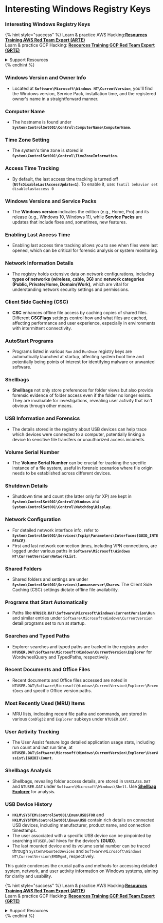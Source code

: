 # Interesting Windows Registry Keys

### Interesting Windows Registry Keys

{% hint style="success" %}
Learn & practice AWS Hacking:<img src="/.gitbook/assets/arte.png" alt="" data-size="line">[**Resources Training AWS Red Team Expert (ARTE)**](https://training.khulnasoft.com/courses/arte)<img src="/.gitbook/assets/arte.png" alt="" data-size="line">\
Learn & practice GCP Hacking: <img src="/.gitbook/assets/grte.png" alt="" data-size="line">[**Resources Training GCP Red Team Expert (GRTE)**<img src="/.gitbook/assets/grte.png" alt="" data-size="line">](https://training.khulnasoft.com/courses/grte)

<details>

<summary>Support Resources</summary>

* Check the [**subscription plans**](https://patreon.com/khulnasoft)!
* **Join the** 💬 [**Discord group**](https://discord.gg/hRep4RUj7f) or the [**telegram group**](https://t.me/peass) or **follow** us on **Twitter** 🐦 [**@resources\_live**](https://twitter.com/khulnasoft\_live)**.**
* **Share hacking tricks by submitting PRs to the** [**Resources**](https://github.com/khulnasoft/resources) and [**Resources Cloud**](https://github.com/khulnasoft/resources-cloud) github repos.

</details>
{% endhint %}


### **Windows Version and Owner Info**
- Located at **`Software\Microsoft\Windows NT\CurrentVersion`**, you'll find the Windows version, Service Pack, installation time, and the registered owner's name in a straightforward manner.

### **Computer Name**
- The hostname is found under **`System\ControlSet001\Control\ComputerName\ComputerName`**.

### **Time Zone Setting**
- The system's time zone is stored in **`System\ControlSet001\Control\TimeZoneInformation`**.

### **Access Time Tracking**
- By default, the last access time tracking is turned off (**`NtfsDisableLastAccessUpdate=1`**). To enable it, use:
  `fsutil behavior set disablelastaccess 0`

### Windows Versions and Service Packs
- The **Windows version** indicates the edition (e.g., Home, Pro) and its release (e.g., Windows 10, Windows 11), while **Service Packs** are updates that include fixes and, sometimes, new features.

### Enabling Last Access Time
- Enabling last access time tracking allows you to see when files were last opened, which can be critical for forensic analysis or system monitoring.

### Network Information Details
- The registry holds extensive data on network configurations, including **types of networks (wireless, cable, 3G)** and **network categories (Public, Private/Home, Domain/Work)**, which are vital for understanding network security settings and permissions.

### Client Side Caching (CSC)
- **CSC** enhances offline file access by caching copies of shared files. Different **CSCFlags** settings control how and what files are cached, affecting performance and user experience, especially in environments with intermittent connectivity.

### AutoStart Programs
- Programs listed in various `Run` and `RunOnce` registry keys are automatically launched at startup, affecting system boot time and potentially being points of interest for identifying malware or unwanted software.

### Shellbags
- **Shellbags** not only store preferences for folder views but also provide forensic evidence of folder access even if the folder no longer exists. They are invaluable for investigations, revealing user activity that isn't obvious through other means.

### USB Information and Forensics
- The details stored in the registry about USB devices can help trace which devices were connected to a computer, potentially linking a device to sensitive file transfers or unauthorized access incidents.

### Volume Serial Number
- The **Volume Serial Number** can be crucial for tracking the specific instance of a file system, useful in forensic scenarios where file origin needs to be established across different devices.

### **Shutdown Details**
- Shutdown time and count (the latter only for XP) are kept in **`System\ControlSet001\Control\Windows`** and **`System\ControlSet001\Control\Watchdog\Display`**.

### **Network Configuration**
- For detailed network interface info, refer to **`System\ControlSet001\Services\Tcpip\Parameters\Interfaces{GUID_INTERFACE}`**.
- First and last network connection times, including VPN connections, are logged under various paths in **`Software\Microsoft\Windows NT\CurrentVersion\NetworkList`**.

### **Shared Folders**
- Shared folders and settings are under **`System\ControlSet001\Services\lanmanserver\Shares`**. The Client Side Caching (CSC) settings dictate offline file availability.

### **Programs that Start Automatically**
- Paths like **`NTUSER.DAT\Software\Microsoft\Windows\CurrentVersion\Run`** and similar entries under `Software\Microsoft\Windows\CurrentVersion` detail programs set to run at startup.

### **Searches and Typed Paths**
- Explorer searches and typed paths are tracked in the registry under **`NTUSER.DAT\Software\Microsoft\Windows\CurrentVersion\Explorer`** for WordwheelQuery and TypedPaths, respectively.

### **Recent Documents and Office Files**
- Recent documents and Office files accessed are noted in `NTUSER.DAT\Software\Microsoft\Windows\CurrentVersion\Explorer\RecentDocs` and specific Office version paths.

### **Most Recently Used (MRU) Items**
- MRU lists, indicating recent file paths and commands, are stored in various `ComDlg32` and `Explorer` subkeys under `NTUSER.DAT`.

### **User Activity Tracking**
- The User Assist feature logs detailed application usage stats, including run count and last run time, at **`NTUSER.DAT\Software\Microsoft\Windows\CurrentVersion\Explorer\UserAssist\{GUID}\Count`**.

### **Shellbags Analysis**
- Shellbags, revealing folder access details, are stored in `USRCLASS.DAT` and `NTUSER.DAT` under `Software\Microsoft\Windows\Shell`. Use **[Shellbag Explorer](https://ericzimmerman.github.io/#!index.md)** for analysis.

### **USB Device History**
- **`HKLM\SYSTEM\ControlSet001\Enum\USBSTOR`** and **`HKLM\SYSTEM\ControlSet001\Enum\USB`** contain rich details on connected USB devices, including manufacturer, product name, and connection timestamps.
- The user associated with a specific USB device can be pinpointed by searching `NTUSER.DAT` hives for the device's **{GUID}**.
- The last mounted device and its volume serial number can be traced through `System\MountedDevices` and `Software\Microsoft\Windows NT\CurrentVersion\EMDMgmt`, respectively.

This guide condenses the crucial paths and methods for accessing detailed system, network, and user activity information on Windows systems, aiming for clarity and usability.



{% hint style="success" %}
Learn & practice AWS Hacking:<img src="/.gitbook/assets/arte.png" alt="" data-size="line">[**Resources Training AWS Red Team Expert (ARTE)**](https://training.khulnasoft.com/courses/arte)<img src="/.gitbook/assets/arte.png" alt="" data-size="line">\
Learn & practice GCP Hacking: <img src="/.gitbook/assets/grte.png" alt="" data-size="line">[**Resources Training GCP Red Team Expert (GRTE)**<img src="/.gitbook/assets/grte.png" alt="" data-size="line">](https://training.khulnasoft.com/courses/grte)

<details>

<summary>Support Resources</summary>

* Check the [**subscription plans**](https://patreon.com/khulnasoft)!
* **Join the** 💬 [**Discord group**](https://discord.gg/hRep4RUj7f) or the [**telegram group**](https://t.me/peass) or **follow** us on **Twitter** 🐦 [**@resources\_live**](https://twitter.com/khulnasoft\_live)**.**
* **Share hacking tricks by submitting PRs to the** [**Resources**](https://github.com/khulnasoft/resources) and [**Resources Cloud**](https://github.com/khulnasoft/resources-cloud) github repos.

</details>
{% endhint %}

